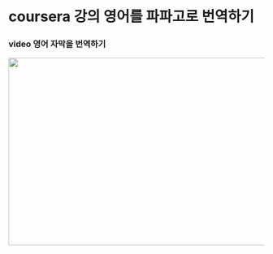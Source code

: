# coursera 강의 영어를 파파고로 번역하기

### video 영어 자막을 번역하기
<img src="https://github.com/hahacandy/coursera_with_papago/blob/main/video_papago.gif?raw=true"  width="700" height="370">